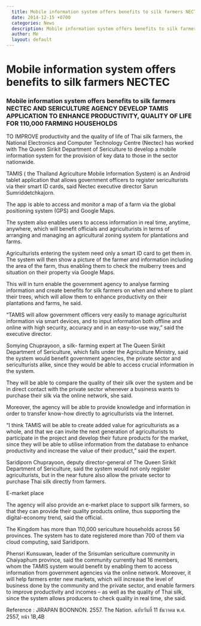 ```yaml
---
  title: Mobile information system offers benefits to silk farmers NECTEC  
  date: 2014-12-15 +0700		  
  categories: News		
  description: Mobile information system offers benefits to silk farmers NECTEC 
  author: Me		 
  layout: default
---
```



# Mobile information system offers benefits to silk farmers NECTEC  

### Mobile information system offers benefits to silk farmers NECTEC AND SERICULTURE AGENCY DEVELOP TAMIS APPLICATION TO ENHANCE PRODUCTIVITY, QUALITY OF LIFE FOR 110,000 FARMING HOUSEHOLDS

<p> TO IMPROVE productivity and the quality of life of Thai silk farmers, the National Electronics and Computer Technology Centre (Nectec) has worked with The Queen Sirikit Department of Sericulture to develop a mobile information system for the provision of key data to those in the sector nationwide.</p>

<p> TAMIS ( the Thailand Agriculture Mobile Information System) is an Android tablet application that allows government officers to register sericulturists via their smart ID cards, said Nectec executive director Sarun Sumriddetchkajorn.</p>

<p> The app is able to access and monitor a map of a farm via the global positioning system (GPS) and Google Maps.</p>

<p> The system also enables users to access information in real time, anytime, anywhere, which will benefit officials and agriculturists in terms of arranging and managing an agricultural zoning system for plantations and farms.</p>

<p> Agriculturists entering the system need only a smart ID card to get them in. The system will then show a picture of the farmer and information including the area of the farm, thus enabling them to check the mulberry trees and situation on their property via Google Maps.</p>

<p> This will in turn enable the government agency to analyse farming information and create benefits for silk farmers on when and where to plant their trees, which will allow them to enhance productivity on their plantations and farms, he said.</p>

<p> “TAMIS will allow government officers very easily to manage agriculturist information via smart devices, and to input information both offline and online with high security, accuracy and in an easy-to-use way,” said the executive director.</p>

<p> Somying Chuprayoon, a silk- farming expert at The Queen Sirikit Department of Sericulture, which falls under the Agriculture Ministry, said the system would benefit government agencies, the private sector and sericulturists alike, since they would be able to access crucial information in the system.</p>

<p> They will be able to compare the quality of their silk over the system and be in direct contact with the private sector whenever a business wants to purchase their silk via the online network, she said.</p>

<p> Moreover, the agency will be able to provide knowledge and information in order to transfer know-how directly to agriculturists via the Internet.</p>

<p> “I think TAMIS will be able to create added value for agriculturists as a whole, and that we can invite the next generation of agriculturists to participate in the project and develop their future products for the market, since they will be able to utilise information from the database to enhance productivity and increase the value of their product,” said the expert.</p>

<p> Saridiporn Chuprayoon, deputy director-general of The Queen Sirikit Department of Sericulture, said the system would not only register agriculturists, but in the near future also allow the private sector to purchase Thai silk directly from farmers.</p>

<p> E-market place </p>

<p> The agency will also provide an e-market place to support silk farmers, so that they can provide their quality products online, thus supporting the digital-economy trend, said the official.</p>

<p> The Kingdom has more than 110,000 sericulture households across 56 provinces. The system has to date registered more than 700 of them via cloud computing, said Saridiporn.</p>

<p> Phensri Kunsuwan, leader of the Srisumlan sericulture community in Chaiyaphum province, said the community currently had 16 members, whom the TAMIS system would benefit by enabling them to access information from government agencies via the online network. Moreover, it will help farmers enter new markets, which will increase the level of business done by the community and the private sector, and enable farmers to improve productivity and incomes – as well as the quality of Thai silk, since the system allows producers to check quality in real time, she said.</p>

<p> Reference : JIRAPAN BOONNON. 2557. The Nation. ฉบับวันที่ 11 ธันวาคม พ.ศ. 2557, หน้า 1B,4B </p>
